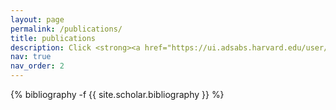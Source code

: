 ```yaml
---
layout: page
permalink: /publications/
title: publications
description: Click <strong><a href="https://ui.adsabs.harvard.edu/user/libraries/NKY2ApscReCg8hCXw0vkcg">HERE</a></strong> for a full list on the ADS.
nav: true
nav_order: 2
---
```

<!-- _pages/publications.md -->
<div class="publications">

{% bibliography -f {{ site.scholar.bibliography }} %}

</div>
